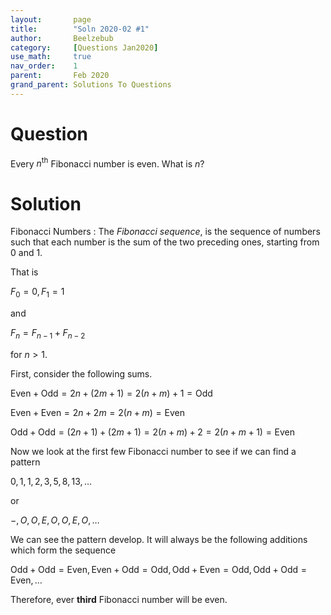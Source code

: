 ```yaml
---
layout:       page
title:        "Soln 2020-02 #1"
author:       Beelzebub
category:     [Questions Jan2020]
use_math:     true
nav_order:    1
parent:       Feb 2020
grand_parent: Solutions To Questions
---
```


# Question

Every $n^{\text{th}}$ Fibonacci number is even. What is $n$?

# Solution

Fibonacci Numbers
: The *Fibonacci sequence*, is the sequence of numbers such that each number is the sum of the two preceding ones, starting from 0 and 1.

That is

$F_{0} = 0, F_{1} = 1$

and

$F_{n} = F_{n − 1} + F_{n − 2}$

for $n > 1$. 

First, consider the following sums. 

$\text{Even} + \text{Odd} = 2n + (2m + 1) = 2(n+m) + 1 = \text{Odd}$

$\text{Even} + \text{Even} = 2n + 2m = 2(n+m) = \text{Even}$

$\text{Odd} + \text{Odd} = (2n + 1) + (2m + 1) = 2(n+m) + 2 = 2(n + m + 1) = \text{Even}$

Now we look at the first few Fibonacci number to see if we can find a pattern

$0,1,1,2,3,5,8,13,\ldots$

or

$-,O,O,E,O,O,E,O,\ldots$

We can see the pattern develop. It will always be the following additions which form the sequence

$\text{Odd} + \text{Odd} = \text{Even}, \text{Even} + \text{Odd} = \text{Odd}, \text{Odd} + \text{Even} = \text{Odd}, \text{Odd} + \text{Odd} = \text{Even}, \ldots$

Therefore, ever **third** Fibonacci number will be even.

